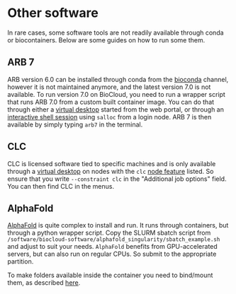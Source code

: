 # Other software
In rare cases, some software tools are not readily available through conda or biocontainers. Below are some guides on how to run some them.

## ARB 7
ARB version 6.0 can be installed through conda from the [bioconda](https://anaconda.org/bioconda/arb-bio) channel, however it is not maintained anymore, and the latest version 7.0 is not available. To run version 7.0 on BioCloud, you need to run a wrapper script that runs ARB 7.0 from a custom built container image. You can do that through either a [virtual desktop](../guides/webportal/apps/virtualdesktop.md) started from the web portal, or through an [interactive shell session](../slurm/jobsubmission.md#graphical-apps-gui) using `salloc` from a login node. ARB 7 is then available by simply typing `arb7` in the terminal.

## CLC
CLC is licensed software tied to specific machines and is only available through a [virtual desktop](../guides/webportal/apps/virtualdesktop.md) on nodes with the `clc` [node feature](../slurm/partitions.md#the-interactive-partition) listed. So ensure that you write `--constraint clc` in the "Additional job options" field. You can then find CLC in the menus.

## AlphaFold
[AlphaFold](https://github.com/google-deepmind/alphafold) is quite complex to install and run. It runs through containers, but through a python wrapper script. Copy the SLURM sbatch script from `/software/biocloud-software/alphafold_singularity/sbatch_example.sh` and adjust to suit your needs. `AlphaFold` benefits from GPU-accelerated servers, but can also run on regular CPUs. So submit to the appropriate partition.

To make folders available inside the container you need to bind/mount them, as described [here](containers.md#binding-mounting-folders-from-the-host-to-the-container).
